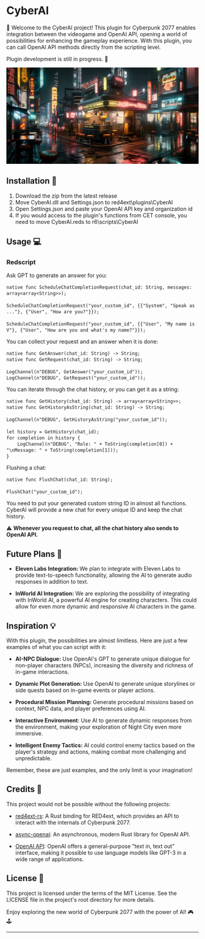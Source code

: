 # CyberAI

:robot: Welcome to the CyberAI project! This plugin for Cyberpunk 2077 enables integration between the videogame and OpenAI API, opening a world of possibilities for enhancing the gameplay experience. With this plugin, you can call OpenAI API methods directly from the scripting level.

Plugin development is still in progress. :construction:

![bg](bg.png)

## Installation :wrench:

1. Download the zip from the latest release
2. Move CyberAI.dll and Settings.json to red4ext\plugins\CyberAI
3. Open Settings.json and paste your OpenAI API key and organization id
4. If you would access to the plugin's functions from CET console, you need to move CyberAI.reds to r6\scripts\CyberAI

## Usage :computer:

### Redscript

Ask GPT to generate an answer for you:
```
native func ScheduleChatCompletionRequest(chat_id: String, messages: array<array<String>>);

ScheduleChatCompletionRequest("your_custom_id", {{"System", "Speak as ..."}, {"User", "How are you?"}});

ScheduleChatCompletionRequest("your_custom_id", {{"User", "My name is V"}, {"User", "How are you and what's my name?"}});
```

You can collect your request and an answer when it is done:
```
native func GetAnswer(chat_id: String) -> String;
native func GetRequest(chat_id: String) -> String;

LogChannel(n"DEBUG", GetAnswer("your_custom_id"));
LogChannel(n"DEBUG", GetRequest("your_custom_id"));
```

You can iterate through the chat history, or you can get it as a string:
```
native func GetHistory(chat_id: String) -> array<array<String>>;
native func GetHistoryAsString(chat_id: String) -> String;

LogChannel(n"DEBUG", GetHistoryAsString("your_custom_id"));

let history = GetHistory(chat_id);
for completion in history {
    LogChannel(n"DEBUG", "Role: " + ToString(completion[0]) + "\nMessage: " + ToString(completion[1]));
}
```

Flushing a chat:
```
native func FlushChat(chat_id: String);

FlushChat("your_custom_id");
```

You need to put your generated custom string ID in almost all functions. CyberAI will provide a new chat for every unique ID and keep the chat history. 

:warning: <b>Whenever you request to chat, all the chat history also sends to OpenAI API.</b>

## Future Plans :rocket:

- **Eleven Labs Integration:** We plan to integrate with Eleven Labs to provide text-to-speech functionality, allowing the AI to generate audio responses in addition to text.

- **InWorld AI Integration:** We are exploring the possibility of integrating with InWorld AI, a powerful AI engine for creating characters. This could allow for even more dynamic and responsive AI characters in the game.

## Inspiration :bulb:

With this plugin, the possibilities are almost limitless. Here are just a few examples of what you can script with it:

- **AI-NPC Dialogue:** Use OpenAI's GPT to generate unique dialogue for non-player characters (NPCs), increasing the diversity and richness of in-game interactions.

- **Dynamic Plot Generation:** Use OpenAI to generate unique storylines or side quests based on in-game events or player actions.

- **Procedural Mission Planning:** Generate procedural missions based on context, NPC data, and player preferences using AI.

- **Interactive Environment**: Use AI to generate dynamic responses from the environment, making your exploration of Night City even more immersive.

- **Intelligent Enemy Tactics:** AI could control enemy tactics based on the player's strategy and actions, making combat more challenging and unpredictable.

Remember, these are just examples, and the only limit is your imagination!

## Credits :link:

This project would not be possible without the following projects:

- [red4ext-rs](https://github.com/jac3km4/red4ext-rs): A Rust binding for RED4ext, which provides an API to interact with the internals of Cyberpunk 2077.

- [async-openai](https://github.com/64bit/async-openai): An asynchronous, modern Rust library for OpenAI API.

- [OpenAI API](https://openai.com/blog/openai-api): OpenAI offers a general-purpose "text in, text out" interface, making it possible to use language models like GPT-3 in a wide range of applications.

## License :bookmark:

This project is licensed under the terms of the MIT License. See the LICENSE file in the project's root directory for more details.

Enjoy exploring the new world of Cyberpunk 2077 with the power of AI! :video_game: :joystick:

---